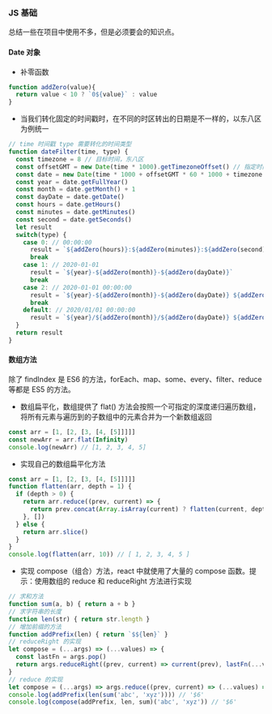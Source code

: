 ### JS 基础
总结一些在项目中使用不多，但是必须要会的知识点。

#### Date 对象
- 补零函数
```js
function addZero(value){
  return value < 10 ? `0${value}` : value
}
```
- 当我们转化固定的时间戳时，在不同的时区转出的日期是不一样的，以东八区为例统一
```js
// time 时间戳 type 需要转化的时间类型
function dateFilter(time, type) {
  const timezone = 8 // 目标时间，东八区
  const offsetGMT = new Date(time * 1000).getTimezoneOffset() // 指定时间和格林威治的时间差，单位分钟
  const date = new Date(time * 1000 + offsetGMT * 60 * 1000 + timezone * 60 * 60 * 1000) // 东八区的时间戳
  const year = date.getFullYear()
  const month = date.getMonth() + 1
  const dayDate = date.getDate()
  const hours = date.getHours()
  const minutes = date.getMinutes()
  const second = date.getSeconds()
  let result
  switch(type) {
    case 0: // 00:00:00
      result = `${addZero(hours)}:${addZero(minutes)}:${addZero(second)}`
      break
    case 1: // 2020-01-01
      result = `${year}-${addZero(month)}-${addZero(dayDate)}`
      break
    case 2: // 2020-01-01 00:00:00
      result = `${year}-${addZero(month)}-${addZero(dayDate)} ${addZero(hours)}:${addZero(minutes)}:${addZero(second)}`
      break
    default: // 2020/01/01 00:00:00
      result = `${year}/${addZero(month)}/${addZero(dayDate)} ${addZero(hours)}:${addZero(minutes)}:${addZero(second)}`
  }
  return result
}
```

#### 数组方法
除了 findIndex 是 ES6 的方法，forEach、map、some、every、filter、reduce 等都是 ES5 的方法。
- 数组扁平化，数组提供了 flat() 方法会按照一个可指定的深度递归遍历数组，将所有元素与遍历到的子数组中的元素合并为一个新数组返回
```js
const arr = [1, [2, [3, [4, [5]]]]]
const newArr = arr.flat(Infinity)
console.log(newArr) // [1, 2, 3, 4, 5]
```
- 实现自己的数组扁平化方法
```js
const arr = [1, [2, [3, [4, [5]]]]]
function flatten(arr, depth = 1) {
  if (depth > 0) {
    return arr.reduce((prev, current) => {
      return prev.concat(Array.isArray(current) ? flatten(current, depth - 1) : current)
    }, [])
  } else {
    return arr.slice()
  }
}
console.log(flatten(arr, 10)) // [ 1, 2, 3, 4, 5 ]
```
- 实现 compose（组合）方法，react 中就使用了大量的 compose 函数。提示：使用数组的 reduce 和 reduceRight 方法进行实现
```js
// 求和方法
function sum(a, b) { return a + b }
// 求字符串的长度
function len(str) { return str.length }
// 增加前缀的方法
function addPrefix(len) { return `$${len}` }
// reduceRight 的实现
let compose = (...args) => (...values) => {
  const lastFn = args.pop()
  return args.reduceRight((prev, current) => current(prev), lastFn(...values))
}
// reduce 的实现
let compose = (...args) => args.reduce((prev, current) => (...values) => prev(current(...values)))
console.log(addPrefix(len(sum('abc', 'xyz')))) // '$6'
console.log(compose(addPrefix, len, sum)('abc', 'xyz')) // '$6'
```